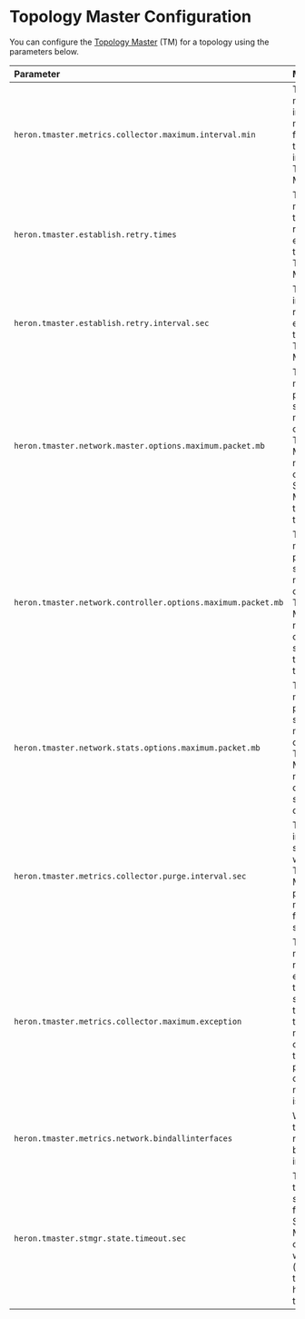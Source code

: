 # Topology Master Configuration

You can configure the [Topology
Master](../../concepts/architecture.html#metrics-manager) (TM) for a topology
using the parameters below.

Parameter | Meaning | Default
:-------- |:------- |:-------
`heron.tmaster.metrics.collector.maximum.interval.min` | The maximum interval, in minutes, for metrics to be kept in the Topology Master | 180
`heron.tmaster.establish.retry.times` | The maximum time to retry to establish the Topology Master | 30
`heron.tmaster.establish.retry.interval.sec` | The interval to retry to establish the Topology Master | 1
`heron.tmaster.network.master.options.maximum.packet.mb` | The maximum packet size, in megabytes, of the Topology Master's network options for Stream Managers to connect to | 16
`heron.tmaster.network.controller.options.maximum.packet.mb` | The maximum packet size, in megabytes, of the Topology Master's network options for scheduler to connect to | 1
`heron.tmaster.network.stats.options.maximum.packet.mb` | The maximum packet size, in megabytes, of the Topology Master's network options for stat queries | 1
`heron.tmaster.metrics.collector.purge.interval.sec` | The interval, in seconds, at which the Topology Master purges metrics from the socket | 60
`heron.tmaster.metrics.collector.maximum.exception` | The maximum number of exceptions to be stored in the topology's metrics collector, to prevent potential out-of-memory issues | 256
`heron.tmaster.metrics.network.bindallinterfaces` | Whether the metrics reporter binds on all interfaces | `False`
`heron.tmaster.stmgr.state.timeout.sec` | The timeout, in seconds, for the Stream Manager, compared with (current time - last heartbeat time) | 60
